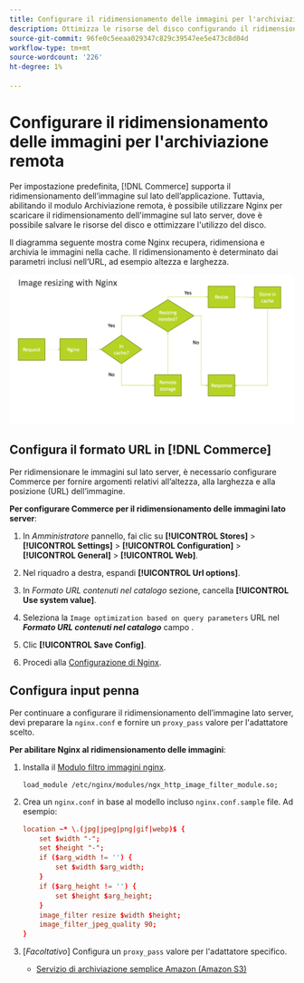 ```yaml
---
title: Configurare il ridimensionamento delle immagini per l'archiviazione remota
description: Ottimizza le risorse del disco configurando il ridimensionamento delle immagini lato server.
source-git-commit: 96fe0c5eeaa029347c829c39547ee5e473c8d04d
workflow-type: tm+mt
source-wordcount: '226'
ht-degree: 1%

---
```


# Configurare il ridimensionamento delle immagini per l&#39;archiviazione remota

Per impostazione predefinita, [!DNL Commerce] supporta il ridimensionamento dell’immagine sul lato dell’applicazione. Tuttavia, abilitando il modulo Archiviazione remota, è possibile utilizzare Nginx per scaricare il ridimensionamento dell&#39;immagine sul lato server, dove è possibile salvare le risorse del disco e ottimizzare l&#39;utilizzo del disco.

Il diagramma seguente mostra come Nginx recupera, ridimensiona e archivia le immagini nella cache. Il ridimensionamento è determinato dai parametri inclusi nell’URL, ad esempio altezza e larghezza.

![ridimensionamento immagine](../../assets/configuration/remote-storage-nginx-image-resize.png)

## Configura il formato URL in [!DNL Commerce]

Per ridimensionare le immagini sul lato server, è necessario configurare Commerce per fornire argomenti relativi all’altezza, alla larghezza e alla posizione (URL) dell’immagine.

**Per configurare Commerce per il ridimensionamento delle immagini lato server**:

1. In _Amministratore_ pannello, fai clic su **[!UICONTROL Stores]** > **[!UICONTROL Settings]** > **[!UICONTROL Configuration]** > **[!UICONTROL General]** > **[!UICONTROL Web]**.

1. Nel riquadro a destra, espandi **[!UICONTROL Url options]**.

1. In _Formato URL contenuti nel catalogo_ sezione, cancella **[!UICONTROL Use system value]**.

1. Seleziona la `Image optimization based on query parameters` URL nel **_Formato URL contenuti nel catalogo_** campo .

1. Clic **[!UICONTROL Save Config]**.

1. Procedi alla [Configurazione di Nginx](#configure-nginx).

## Configura input penna

Per continuare a configurare il ridimensionamento dell’immagine lato server, devi preparare la `nginx.conf` e fornire un `proxy_pass` valore per l&#39;adattatore scelto.

**Per abilitare Nginx al ridimensionamento delle immagini**:

1. Installa il [Modulo filtro immagini nginx][nginx-module].

   ```shell
   load_module /etc/nginx/modules/ngx_http_image_filter_module.so;
   ```

1. Crea un `nginx.conf` in base al modello incluso `nginx.conf.sample` file. Ad esempio:

   ```conf
   location ~* \.(jpg|jpeg|png|gif|webp)$ {
       set $width "-";
       set $height "-";
       if ($arg_width != '') {
           set $width $arg_width;
       }
       if ($arg_height != '') {
           set $height $arg_height;
       }
       image_filter resize $width $height;
       image_filter_jpeg_quality 90;
   }
   ```

1. [_Facoltativo_] Configura un `proxy_pass` valore per l&#39;adattatore specifico.

   - [Servizio di archiviazione semplice Amazon (Amazon S3)](remote-storage-aws-s3.md)

<!-- link definitions -->

[nginx-module]: https://nginx.org/en/docs/http/ngx_http_image_filter_module.html
